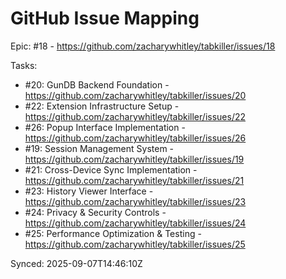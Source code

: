 # GitHub Issue Mapping

Epic: #18 - https://github.com/zacharywhitley/tabkiller/issues/18

Tasks:
- #20: GunDB Backend Foundation - https://github.com/zacharywhitley/tabkiller/issues/20
- #22: Extension Infrastructure Setup - https://github.com/zacharywhitley/tabkiller/issues/22
- #26: Popup Interface Implementation - https://github.com/zacharywhitley/tabkiller/issues/26
- #19: Session Management System - https://github.com/zacharywhitley/tabkiller/issues/19
- #21: Cross-Device Sync Implementation - https://github.com/zacharywhitley/tabkiller/issues/21
- #23: History Viewer Interface - https://github.com/zacharywhitley/tabkiller/issues/23
- #24: Privacy & Security Controls - https://github.com/zacharywhitley/tabkiller/issues/24
- #25: Performance Optimization & Testing - https://github.com/zacharywhitley/tabkiller/issues/25

Synced: 2025-09-07T14:46:10Z

